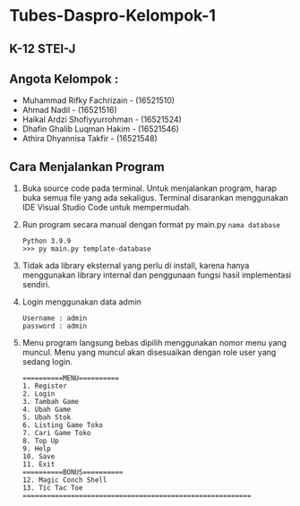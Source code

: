 # Tubes-Daspro-Kelompok-1
## K-12 STEI-J
## Angota Kelompok :

- Muhammad Rifky Fachrizain - (16521510)
- Ahmad Nadil - (16521516)
- Haikal Ardzi Shofiyyurrohman - (16521524)
- Dhafin Ghalib Luqman Hakim - (16521546)
- Athira Dhyannisa Takfir - (16521548)

## Cara Menjalankan Program
1. Buka source code pada terminal. Untuk menjalankan program, harap buka semua file yang ada sekaligus. Terminal disarankan menggunakan IDE Visual Studio Code untuk mempermudah.
2. Run program secara manual dengan format py main.py `nama database`

    ```
    Python 3.9.9
    >>> py main.py template-database
    ```
3. Tidak ada library eksternal yang perlu di install, karena hanya menggunakan library internal dan penggunaan fungsi hasil implementasi sendiri.
4. Login menggunakan data admin
    ```
    Username : admin
    password : admin
    ```
5. Menu program langsung bebas dipilih menggunakan nomor menu yang muncul. Menu yang muncul akan disesuaikan dengan role user yang sedang login.
    ```
    ==========MENU==========
    1. Register
    2. Login
    3. Tambah Game
    4. Ubah Game
    5. Ubah Stok
    6. Listing Game Toko
    7. Cari Game Toko
    8. Top Up
    9. Help
    10. Save
    11. Exit
    ==========BONUS==========
    12. Magic Conch Shell
    13. Tic Tac Toe
    =========================================================
    ```
